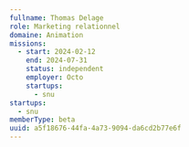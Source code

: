 ```yaml
---
fullname: Thomas Delage
role: Marketing relationnel
domaine: Animation
missions:
  - start: 2024-02-12
    end: 2024-07-31
    status: independent
    employer: Octo
    startups:
      - snu
startups:
  - snu
memberType: beta
uuid: a5f18676-44fa-4a73-9094-da6cd2b77e6f
---
```


